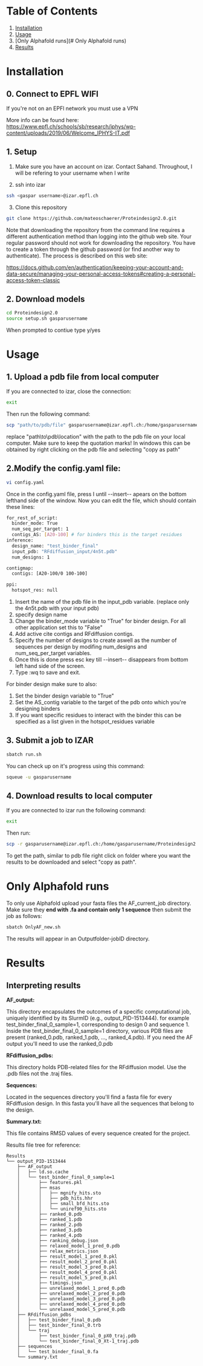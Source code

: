 # Table of Contents
1. [Installation](#Installation)
2. [Usage](#Usage)
3. [Only Alphafold runs](# Only Alphafold runs)
4. [Results](#Results)

# Installation
## 0. Connect to EPFL WIFI
If you're not on an EPFl network you must use a VPN

More info can be found here: https://www.epfl.ch/schools/sb/research/iphys/wp-content/uploads/2019/06/Welcome_IPHYS-IT.pdf

## 1. Setup

1. Make sure you have an account on izar. Contact Sahand. Throughout, I will be refering to your username when I write <gaspar username>

2. ssh into izar
```bash
ssh <gaspar username>@izar.epfl.ch
```

3. Clone this repository

```bash
git clone https://github.com/mateoschaerer/Proteindesign2.0.git
```

Note that downloading the repository from the command line requires a different authentication method than logging into the github web site. Your regular password should not work for downloading the repository. You have to create a token through the github password (or find another way to authenticate). The process is described on this web site:

https://docs.github.com/en/authentication/keeping-your-account-and-data-secure/managing-your-personal-access-tokens#creating-a-personal-access-token-classic

## 2. Download models

```bash
cd Proteindesign2.0
source setup.sh gasparusername
```
When prompted to contiue type y/yes

# Usage
## 1. Upload a pdb file from local computer
If you are connected to izar, close the connection:
```bash
exit
```
Then run the following command:
```bash
scp "path/to/pdb/file" gasparusername@izar.epfl.ch:/home/gasparusername/Proteindesign2.0/RFdiffusion_input
```
replace "path\to\pdb\location" with the path to the pdb file on your local computer. Make sure to keep the quotation marks! In windows this can be obtained by right clicking on the pdb file and selecting "copy as path" 

## 2.Modify the config.yaml file:
```bash
vi config.yaml
```
Once in the config.yaml file, press I until --insert-- apears on the bottom lefthand side of the window. Now you can edit the file, which should contain these lines:

```bash
for_rest_of_script:
  binder_mode: True
  num_seq_per_target: 1
  contigs_AS: [A20-100] # for binders this is the target residues
inference:
  design_name: "test_binder_final"
  input_pdb: "RFdiffusion_input/4n5t.pdb"
  num_designs: 1

contigmap:
  contigs: [A20-100/0 100-100]

ppi:
  hotspot_res: null
```
1. Insert the name of the pdb file in the input_pdb variable. (replace only the 4n5t.pdb with your input pdb)
2. specify design name
3. Change the binder_mode variable to "True" for binder design. For all other application set this to "False"
5. Add active cite contigs and RFdiffusion contigs.
6. Specify the number of designs to create aswell as the number of sequences per design by modifing num_designs and num_seq_per_target variables.
7. Once this is done press esc key till --insert-- disappears from bottom left hand side of the screen.
8. Type :wq to save and exit.

For binder design make sure to also:
1. Set the binder design variable to "True"
2. Set the AS_contig variable to the target of the pdb onto which you're designing binders
3. If you want specific residues to interact with the binder this can be specified as a list given in the hotspot_residues variable

## 3. Submit a job to IZAR
 ```bash
sbatch run.sh
```
You can check up on it's progress using this command:
 ```bash
squeue -u gasparusername
```

## 4. Download results to local computer
If you are connected to izar run the following command:
```bash
exit
```
Then run:
```bash
scp -r gasparusername@izar.epfl.ch:/home/gasparusername/Proteindesign2.0/Results "path\to\local\storage_file"

```
To get the path, similar to pdb file right click on folder where you want the results to be downloaded and select "copy as path".

# Only Alphafold runs
To only use Alphafold upload your fasta files the AF_current_job directory. Make sure they **end with .fa and contain only 1 sequence** then submit the job as follows:

```bash
sbatch OnlyAF_new.sh

```
The results will appear in an Outputfolder-jobID directory.

 
# Results
## Interpreting results
**AF_output:**

This directory encapsulates the outcomes of a specific computational job, uniquely identified by its SlurmID (e.g., output_PID-1513444).
for example  test_binder_final_0_sample=1, corresponding to design 0 and sequence 1. Inside the test_binder_final_0_sample=1 directory, various PDB files are present (ranked_0.pdb, ranked_1.pdb, ..., ranked_4.pdb). If you need the AF output you'll need to use the ranked_0.pdb 

**RFdiffusion_pdbs:**

This directory holds PDB-related files for the RFdiffusion model. Use the .pdb files not the .traj files.

**Sequences:**

Located in the sequences directory you'll find a fasta file for every RFdiffusion design. In this fasta you'll have all the sequences that belong to the design.

**Summary.txt:**

This file contains RMSD values of every sequence created for the project.




Results file tree for reference:
```
Results
└── output_PID-1513444
    ├── AF_output
    │   ├── ld.so.cache
    │   └── test_binder_final_0_sample=1
    │       ├── features.pkl
    │       ├── msas
    │       │   ├── mgnify_hits.sto
    │       │   ├── pdb_hits.hhr
    │       │   ├── small_bfd_hits.sto
    │       │   └── uniref90_hits.sto
    │       ├── ranked_0.pdb
    │       ├── ranked_1.pdb
    │       ├── ranked_2.pdb
    │       ├── ranked_3.pdb
    │       ├── ranked_4.pdb
    │       ├── ranking_debug.json
    │       ├── relaxed_model_1_pred_0.pdb
    │       ├── relax_metrics.json
    │       ├── result_model_1_pred_0.pkl
    │       ├── result_model_2_pred_0.pkl
    │       ├── result_model_3_pred_0.pkl
    │       ├── result_model_4_pred_0.pkl
    │       ├── result_model_5_pred_0.pkl
    │       ├── timings.json
    │       ├── unrelaxed_model_1_pred_0.pdb
    │       ├── unrelaxed_model_2_pred_0.pdb
    │       ├── unrelaxed_model_3_pred_0.pdb
    │       ├── unrelaxed_model_4_pred_0.pdb
    │       └── unrelaxed_model_5_pred_0.pdb
    ├── RFdiffusion_pdbs
    │   ├── test_binder_final_0.pdb
    │   ├── test_binder_final_0.trb
    │   └── traj
    │       ├── test_binder_final_0_pX0_traj.pdb
    │       └── test_binder_final_0_Xt-1_traj.pdb
    ├── sequences
    │   └── test_binder_final_0.fa
    └── summary.txt


```


